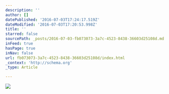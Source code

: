 ```yaml
---
description: ''
author: []
datePublished: '2016-07-03T17:24:17.519Z'
dateModified: '2016-07-03T17:20:53.998Z'
title: ''
starred: false
sourcePath: _posts/2016-07-03-fb073073-3a7c-4523-8438-36603d25108d.md
inFeed: true
hasPage: true
inNav: false
url: fb073073-3a7c-4523-8438-36603d25108d/index.html
_context: 'http://schema.org'
_type: Article

---
```

![](https://the-grid-user-content.s3-us-west-2.amazonaws.com/4830a8e8-957e-422c-96eb-7d63fcaf7c71.gif)